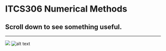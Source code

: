 # ITCS306 Numerical Methods
## Scroll down to see something useful.
***
![](https://i.pinimg.com/originals/58/92/09/589209602fcdd4778b158592e7955a5e.png=100x20)
![alt text](https://2.bp.blogspot.com/-IpWBrLhAB6w/XMaWK4Z5KDI/AAAAAAAAAJA/10joEkrrAYYUdQhVOeqTrIyElNkhccA7ACLcBGAs/s1600/IMG_20190427_201318_572.jpg "memes")

